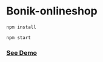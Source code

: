 # Bonik-onlineshop

```
npm install
```

```
npm start
```  
      
<h3><a href="https://bonik-onlineshop-beknur.netlify.app/">See Demo</a></h3>                         
 
